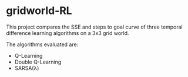 # gridworld-RL
This project compares the SSE and steps to goal curve of three temporal difference learning algorithms on a 3x3 grid world. 

The algorithms evaluated are:
* Q-Learning
* Double Q-Learning
* SARSA(λ)
